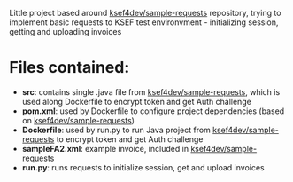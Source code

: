 Little project based around [ksef4dev/sample-requests](https://github.com/ksef4dev/sample-requests) repository, trying to implement basic requests to KSEF test environvment - initializing session, getting and uploading invoices
# Files contained:
- **src**: contains single .java file from [ksef4dev/sample-requests](https://github.com/ksef4dev/sample-requests), which is used along Dockerfile to encrypt token and get Auth challenge
- **pom.xml**: used by Dockerfile to configure project dependencies (based on [ksef4dev/sample-requests](https://github.com/ksef4dev/sample-requests))
- **Dockerfile**: used by run.py to run Java project from [ksef4dev/sample-requests](https://github.com/ksef4dev/sample-requests) to encrypt token and get Auth challenge
- **sampleFA2.xml**: example invoice, included in [ksef4dev/sample-requests](https://github.com/ksef4dev/sample-requests)
- **run.py**: runs requests to initialize session, get and upload invoices
